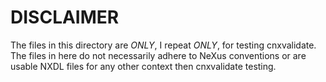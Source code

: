 DISCLAIMER
=================

The files in this directory are *ONLY*, I repeat *ONLY*, for testing cnxvalidate.
The files in here do not necessarily adhere to NeXus conventions or are
usable NXDL files for any other context then cnxvalidate testing.
